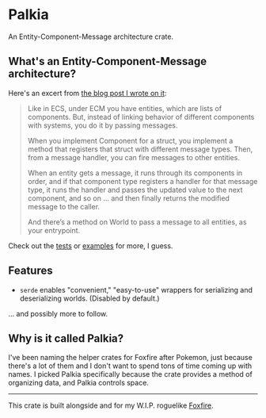 # Palkia

An Entity-Component-Message architecture crate.

## What's an Entity-Component-Message architecture?

Here's an excert from [the blog post I wrote on it](https://www.petra-k.at/blog/2022-07-22_fff4/):

> Like in ECS, under ECM you have entities, which are lists of components. But, instead of linking behavior of different components with systems, 
> you do it by passing messages.
>
> When you implement Component for a struct, you implement a method that registers that struct with different message types. 
> Then, from a message handler, you can fire messages to other entities.
>
> When an entity gets a message, it runs through its components in order, and if that component type registers a handler for that message type,
> it runs the handler and passes the updated value to the next component, and so on … and then finally returns the modified message to the caller.
> 
> And there’s a method on World to pass a message to all entities, as your entrypoint.

Check out the [tests](https://github.com/gamma-delta/palkia/tree/main/tests) or [examples](https://github.com/gamma-delta/palkia/blob/main/examples/game.rs) for more, I guess.

## Features

- `serde` enables "convenient," "easy-to-use" wrappers for serializing and deserializing worlds. (Disabled by default.)

... and possibly more to follow.

## Why is it called Palkia?

I've been naming the helper crates for Foxfire after Pokemon, just because there's a lot of them and I don't want to spend tons of time coming up with names.
I picked Palkia specifically because the crate provides a method of organizing data, and Palkia controls space.

---

This crate is built alongside and for my W.I.P. roguelike [Foxfire](https://www.petra-k.at/foxfire).